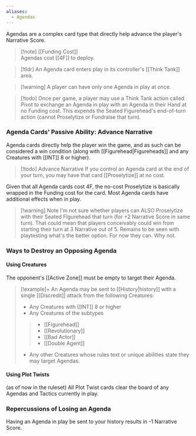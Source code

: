 ```yaml
---
aliases:
  - Agendas
---
```

Agendas are a complex card type that directly help advance the player's Narrative Score.

 > [!note] [[Funding Cost]]  
 > Agendas cost [[4F]] to deploy.

 > [!tldr] An Agenda card enters play in its controller's [[Think Tank]] area.
 
 > [!warning] A player can have only one Agenda in play at once.
 
>[!todo] Once per game, a player may use a Think Tank action called Pivot to exchange an Agenda in play with an Agenda in their Hand at no Funding cost. 
>This expends the Seated Figurehead's end-of-turn action (cannot Proselytize or Fundraise that turn).

### Agenda Cards' Passive Ability: Advance Narrative

Agenda cards directly help the player win the game, and as such can be considered a win condition (along with [[Figurehead|Figureheads]] and any Creatures with [[INT]] 8 or higher).

> [!todo] Advance Narrative
> If you control an Agenda card at the end of your turn, you may have that card [[Proselytize]] at no cost.

Given that all Agenda cards cost 4F, the no-cost Proselytize is basically wrapped in the Funding cost for the card. Most Agenda cards have additional effects when in play.

> [!warning] Note
> I'm not sure whether players can ALSO Proselytize with their Seated FIgurehead that turn (for +2 Narrative Score in same turn). That could mean that players conceivably could win from starting their turn at 3 Narrative out of 5. Remains to be seen with playtesting what's the better option. For now they can. Why not.

### Ways to Destroy an Opposing Agenda

#### Using Creatures

The opponent's [[Active Zone]] must be empty to target their Agenda.

> [!example]+ An Agenda may be sent to [[History|history]] with a single [[Discredit]] attack from the following Creatures:
>
>- Any Creatures with [[INT]] 8 or higher
>- Any Creatures of the subtypes 
> >- [[Figurehead]]
> >- [[Revolutionary]]
> >- [[Bad Actor]]
> >- [[Double Agent]]
> - Any other Creatures whose rules text or unique abilities state they may target Agendas.

#### Using Plot Twists

(as of now in the ruleset) All Plot Twist cards clear the board of any Agendas and Tactics currently in play.


### Repercussions of Losing an Agenda

Having an Agenda in play be sent to your history results in -1 Narrative Score.


